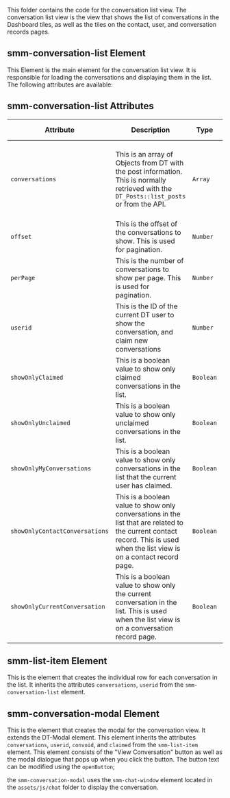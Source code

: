 This folder contains the code for the conversation list view. The conversation list view is the view that shows the list of conversations in the Dashboard tiles, as well as the tiles on the contact, user, and conversation records pages.

## smm-conversation-list Element
This Element is the main element for the conversation list view. It is responsible for loading the conversations and displaying them in the list. The following attributes are available:

## smm-conversation-list Attributes
| Attribute | Description | Type | Default Value | Example Value |
| --------- | ----------- | ---- | ------------- | ------------- |
| `conversations` | This is an array of Objects from DT with the post information. This is normally retrieved with the `DT_Posts::list_posts` or from the API.  | `Array` | - | `conversations="[{"ID":"351","post_title":"Conversaion 1","post_type":"smm_conversation","post_date":{"timestamp":1674249551,"formatted":"2023-01-20"},"contacts":[],"status":{"key":"active","label":"Active"},"last_modified":{"timestamp":1674595192,"formatted":"2023-01-24"},"claimed":true,"conversations":[{"id":351,"name":"Randy Paris","path":"https:\/\/www.facebook.com\/1234567890\/posts\/1234567890","platform":"Facebook","date":"2022-12-02","status":"Open","participants":[{"id":1,"name":"Person 1","path":"https:\/\/www.facebook.com\/1234567890","platform":"Facebook","date":"2022-12-02","status":"Open"},{"id":2,"name":"Person 2","path":"https:\/\/www.facebook.com\/1234567890","platform":"Facebook","date":"2022-12-02","status":"Open"}]}],"claimed_by":{"id":"1","type":"user","display":"Joe User","assigned-to":"user-1"},"permalink":"https:\/\/dt.local\/smm_conversation\/351","name":"Conversaion 1"}]"` |
| `offset` | This is the offset of the conversations to show. This is used for pagination. | `Number` | `0` | `offset="10"` |
| `perPage` | This is the number of conversations to show per page. This is used for pagination. | `Number` | `6` | `perPage="10"` |
| `userid` | This is the ID of the current DT user to show the conversation, and claim new conversations | `Number` | - | `userid="1"` |
| `showOnlyClaimed` | This is a boolean value to show only claimed conversations in the list. | `Boolean` | - | `showOnlyClaimed` |
| `showOnlyUnclaimed` | This is a boolean value to show only unclaimed conversations in the list. | `Boolean` | - | `showOnlyUnclaimed"` |
| `showOnlyMyConversations` | This is a boolean value to show only conversations in the list that the current user has claimed. | `Boolean` | - | `showOnlyActive` |
| `showOnlyContactConversations` | This is a boolean value to show only conversations in the list that are related to the current contact record. This is used when the list view is on a contact record page.  | `Boolean` | - | `showOnlyContactConversations` |
| `showOnlyCurrentConversation` | This is a boolean value to show only the current conversation in the list. This is used when the list view is on a conversation record page.  | `Boolean` | - | `showOnlyCurrentConversation` |


## smm-list-item Element
This is the element that creates the individual row for each conversation in the list. It inherits the attributes `conversations`, `userid` from the `smm-conversation-list` element.

## smm-conversation-modal Element
This is the element that creates the modal for the conversation view. It extends the DT-Modal element. This element inherits the attributes `conversations`, `userid`, `convoid`, and `claimed` from the `smm-list-item` element. This element consists of the "View Conversation" button as well as the modal dialogue that pops up when you click the button. The button text can be modified using the `openButton`;

the `smm-conversation-modal` uses the `smm-chat-window` element located in the `assets/js/chat` folder to display the conversation.

